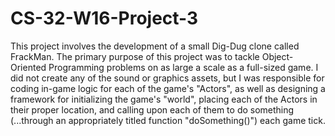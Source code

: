 # CS-32-W16-Project-3
This project involves the development of a small Dig-Dug clone called FrackMan. 
The primary purpose of this project was to tackle Object-Oriented Programming problems on as large a scale as a full-sized game.
I did not create any of the sound or graphics assets, but I was responsible for coding in-game logic for each of the game's "Actors",
as well as designing a framework for initializing the game's "world", placing each of the Actors in their proper location, and calling upon each of them to do something (...through an appropriately titled function "doSomething()") each game tick.
